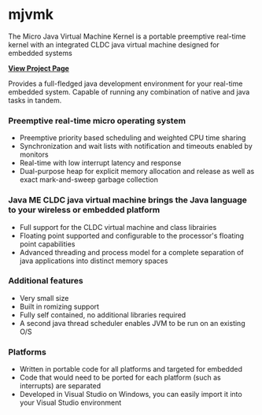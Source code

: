 # mjvmk
The Micro Java Virtual Machine Kernel is a portable preemptive real-time kernel with an integrated CLDC java virtual machine designed for embedded systems

[**View Project Page**](https://seancfoley.github.io/mjvmk/)

Provides a full-fledged java development environment for your real-time embedded system. 
Capable of running any combination of native and java tasks in tandem. 

### Preemptive real-time micro operating system
* Preemptive priority based scheduling and weighted CPU time sharing
* Synchronization and wait lists with notification and timeouts enabled by monitors
* Real-time with low interrupt latency and response
* Dual-purpose heap for explicit memory allocation and release as well as exact mark-and-sweep garbage collection

### Java ME CLDC java virtual machine brings the Java language to your wireless or embedded platform
* Full support for the CLDC virtual machine and class librairies
* Floating point supported and configurable to the processor's floating point capabilities
* Advanced threading and process model for a complete separation of java applications into distinct memory spaces

### Additional features
* Very small size
* Built in romizing support
* Fully self contained, no additional libraries required
* A second java thread scheduler enables JVM to be run on an existing O/S

### Platforms
* Written in portable code for all platforms and targeted for embedded
* Code that would need to be ported for each platform (such as interrupts) are separated
* Developed in Visual Studio on Windows, you can easily import it into your Visual Studio environment
